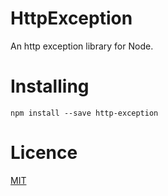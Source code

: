 # HttpException

An http exception library for Node.

# Installing

```
npm install --save http-exception
```

# Licence

[MIT](https://github.com/vedb/http-exception/blob/master/LICENSE)
